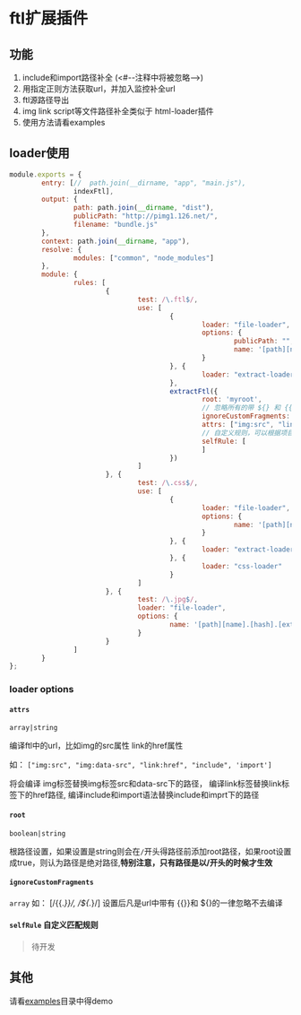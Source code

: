 #  ftl扩展插件
 ## 功能
1. include和import路径补全 (<#--注释中将被忽略-->)
2. 用指定正则方法获取url，并加入监控补全url
3. ftl源路径导出
4. img link script等文件路径补全类似于  html-loader插件
5. 使用方法请看examples


## loader使用

``` javascript
module.exports = {
		entry: [//  path.join(__dirname, "app", "main.js"),
				indexFtl],
		output: {
				path: path.join(__dirname, "dist"),
				publicPath: "http://pimg1.126.net/",
				filename: "bundle.js"
		},
		context: path.join(__dirname, "app"),
		resolve: {
				modules: ["common", "node_modules"]
		},
		module: {
				rules: [
						{
								test: /\.ftl$/,
								use: [
										{
												loader: "file-loader",
												options: {
														publicPath: "",
														name: '[path][name].[ext]'
												}
										}, {
												loader: "extract-loader"
										},
										extractFtl({
												root: 'myroot',
												// 忽略所有的带 ${} 和 {{}}的不去编译
												ignoreCustomFragments: [/\{\{.*}}/, /\$\{.*\}/],
												attrs: ["img:src", "link:href", "include", 'import'],
												// 自定义规则，可以根据项目需要替换项目中的某些url
												selfRule: [
												]
										})
								]
						}, {
								test: /\.css$/,
								use: [
										{
												loader: "file-loader",
												options: {
														name: '[path][name].[hash].[ext]'
												}
										}, {
												loader: "extract-loader"
										}, {
												loader: "css-loader"
										}
								]
						}, {
								test: /\.jpg$/,
								loader: "file-loader",
								options: {
										name: '[path][name].[hash].[ext]'
								}
						}
				]
		}
};					
```
### loader options

#### `attrs` 
`array|string`

编译ftl中的url，比如img的src属性 link的href属性

如： `["img:src", "img:data-src", "link:href", "include", 'import']` 

将会编译 img标签替换img标签src和data-src下的路径， 编译link标签替换link标签下的href路径,
编译include和import语法替换include和imprt下的路径


#### `root `
`boolean|string`

根路径设置，如果设置是string则会在`/`开头得路径前添加root路径，如果root设置成true，则认为路径是绝对路径,**特别注意，只有路径是以/开头的时候才生效**

#### `ignoreCustomFragments`
`array` 如： [/\{\{.*}}/, /\$\{.*\}/]
设置后凡是url中带有  {{}}和 ${}的一律忽略不去编译

####  `selfRule` 自定义匹配规则
> 待开发

## 其他
请看[examples](./examples)目录中得demo
